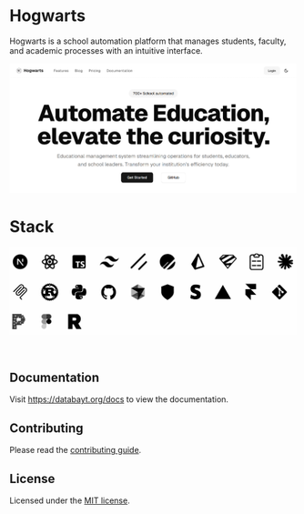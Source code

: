 # Hogwarts

Hogwarts is a school automation platform that manages students, faculty, and academic processes with an intuitive interface.
<br>

![hero](public/thumb.png)

# Stack

![hero](public/stack.png)

<br>

## Documentation

Visit https://databayt.org/docs to view the documentation.

## Contributing

Please read the [contributing guide](/CONTRIBUTING.md).

## License

Licensed under the [MIT license](https://github.com/shadcn/ui/blob/main/LICENSE.md).